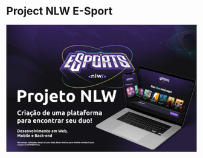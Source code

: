 # Project NLW E-Sport


![photoMain](https://raw.githubusercontent.com/Diego-Lopes/nlw9-eSport/main/assets/capa.webp)
